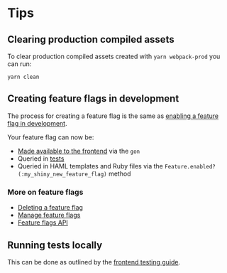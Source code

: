 # Tips

## Clearing production compiled assets

To clear production compiled assets created with `yarn webpack-prod` you can run:

```shell
yarn clean
```

## Creating feature flags in development

The process for creating a feature flag is the same as [enabling a feature flag in development](../feature_flags/development.md#enabling-a-feature-flag-in-development).

Your feature flag can now be:

- [Made available to the frontend](../feature_flags/development.md#frontend) via the `gon`
- Queried in [tests](../feature_flags/development.md#specs)
- Queried in HAML templates and Ruby files via the `Feature.enabled?(:my_shiny_new_feature_flag)` method

### More on feature flags

- [Deleting a feature flag](../../api/features.md#delete-a-feature)
- [Manage feature flags](../feature_flags/process.md)
- [Feature flags API](../../api/features.md)

## Running tests locally

This can be done as outlined by the [frontend testing guide](../testing_guide/frontend_testing.md#running-frontend-tests).
